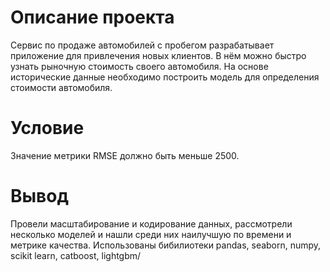 # Описание проекта

Сервис по продаже автомобилей с пробегом  разрабатывает приложение для привлечения новых клиентов. В нём можно быстро узнать рыночную стоимость своего автомобиля. На основе исторические данные необходимо построить модель для определения стоимости автомобиля.

# Условие
Значение метрики RMSE должно быть меньше 2500.

# Вывод
Провели масштабирование и кодирование данных, рассмотрели несколько моделей и нашли среди них наилучшую по времени и метрике качества. Использованы бибилиотеки pandas, seaborn, numpy, scikit learn, catboost, lightgbm/
